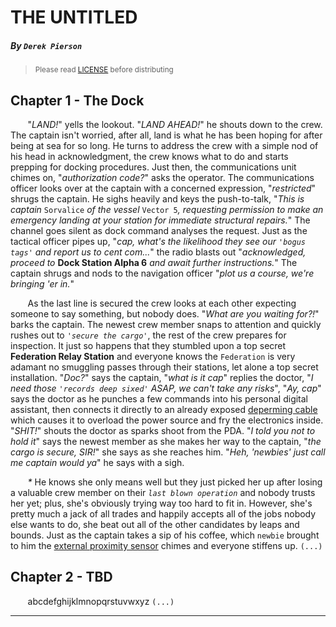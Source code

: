 THE UNTITLED
=============
##### By `Derek Pierson`

><sub>Please read [LICENSE][1] before distributing</sub>

## Chapter 1 - The Dock
&nbsp; &nbsp; &nbsp; &nbsp;"_LAND!_" yells the lookout.  "_LAND AHEAD!_" he shouts down to the crew.  The captain isn't worried, after all, land is what he has been hoping for after being at sea for so long.  He turns to address the crew with a simple nod of his head in acknowledgment, the crew knows what to do and starts prepping for docking procedures.  Just then, the communications unit chimes on, "_authorization code?_" asks the operator.  The communications officer looks over at the captain with a concerned expression, "_restricted_" shrugs the captain.  He sighs heavily and keys the push-to-talk, "_This is captain_ `Sorvalice` _of the vessel_ `Vector 5`_, requesting permission to make an emergency landing at your station for immediate structural repairs._"  The channel goes silent as dock command analyses the request.  Just as the tactical officer pipes up, "_cap, what's the likelihood they see our `'bogus tags'` and report us to cent com..._" the radio blasts out "_acknowledged, proceed to_ **Dock Station Alpha 6** _and await further instructions._"  The captain shrugs and nods to the navigation officer "_plot us a course, we're bringing 'er in._"

&nbsp; &nbsp; &nbsp; &nbsp;As the last line is secured the crew looks at each other expecting someone to say something, but nobody does.  "_What are you waiting for?!_" barks the captain.  The newest crew member snaps to attention and quickly rushes out to _`'secure the cargo'`_, the rest of the crew prepares for inspection.  It just so happens that they stumbled upon a top secret **Federation Relay Station** and everyone knows the `Federation` is very adamant no smuggling passes through their stations, let alone a top secret installation.  "_Doc?_" says the captain, "_what is it cap_" replies the doctor, "_I need those `'records deep sixed'` ASAP, we can't take any risks_", "_Ay, cap_" says the doctor as he punches a few commands into his personal digital assistant, then connects it directly to an already exposed [deperming cable][deperming] which causes it to overload the power source and fry the electronics inside.  "_SHIT!_" shouts the doctor as sparks shoot from the PDA.  "_I told you not to hold it_" says the newest member as she makes her way to the captain, "_the cargo is secure, SIR!_" she says as she reaches him.  "_Heh, 'newbies' just call me captain would ya_" he says with a sigh.

&nbsp; &nbsp; &nbsp; &nbsp;_*_ He knows she only means well but they just picked her up after losing a valuable crew member on their _`last blown operation`_ and nobody trusts her yet; plus, she's obviously trying way too hard to fit in.  However, she's pretty much a jack of all trades and happily accepts all of the jobs nobody else wants to do, she beat out all of the other candidates by leaps and bounds.  Just as the captain takes a sip of his coffee, which `newbie` brought to him the [external proximity sensor][proxy] chimes and everyone stiffens up. `(...)`

[proxy]: # "The external proximity sensor was installed just before their last mission"
[deperming]: https://en.wikipedia.org/wiki/Degaussing "Deperming, or degaussing, is a procedure for erasing the permanent magnetism from ships"

## Chapter 2 - TBD
&nbsp; &nbsp; &nbsp; &nbsp;abcdefghijklmnopqrstuvwxyz `(...)`

---

[1]: https://github.com/d1srupt0r/stories/blob/master/LICENSE "License agreement"
